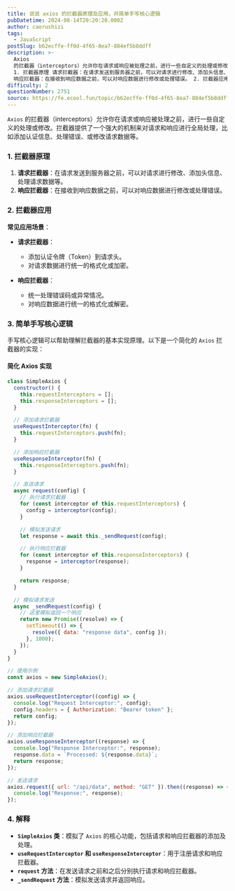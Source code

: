 ```yaml
---
title: 说说 axios 的拦截器原理及应用，并简单手写核心逻辑
pubDatetime: 2024-08-14T20:20:20.000Z
author: caorushizi
tags:
  - JavaScript
postSlug: b62ecffe-ff0d-4f65-8ea7-884ef5b8ddff
description: >-
  Axios
  的拦截器（interceptors）允许你在请求或响应被处理之前，进行一些自定义的处理或修改。拦截器提供了一个强大的机制来对请求和响应进行全局处理，比如添加认证信息、处理错误、或修改请求数据等。
  1. 拦截器原理 请求拦截器：在请求发送到服务器之前，可以对请求进行修改、添加头信息、处理请求数据等。
  响应拦截器：在接收到响应数据之前，可以对响应数据进行修改或处理错误。 2. 拦截器应用
difficulty: 2
questionNumber: 2751
source: https://fe.ecool.fun/topic/b62ecffe-ff0d-4f65-8ea7-884ef5b8ddff
---
```


`Axios` 的拦截器（interceptors）允许你在请求或响应被处理之前，进行一些自定义的处理或修改。拦截器提供了一个强大的机制来对请求和响应进行全局处理，比如添加认证信息、处理错误、或修改请求数据等。

### **1. 拦截器原理**

1. **请求拦截器**：在请求发送到服务器之前，可以对请求进行修改、添加头信息、处理请求数据等。
2. **响应拦截器**：在接收到响应数据之前，可以对响应数据进行修改或处理错误。

### **2. 拦截器应用**

**常见应用场景**：

- **请求拦截器**：

  - 添加认证令牌（Token）到请求头。
  - 对请求数据进行统一的格式化或加密。

- **响应拦截器**：
  - 统一处理错误码或异常情况。
  - 对响应数据进行统一的格式化或解密。

### **3. 简单手写核心逻辑**

手写核心逻辑可以帮助理解拦截器的基本实现原理。以下是一个简化的 `Axios` 拦截器的实现：

#### **简化 Axios 实现**

```javascript
class SimpleAxios {
  constructor() {
    this.requestInterceptors = [];
    this.responseInterceptors = [];
  }

  // 添加请求拦截器
  useRequestInterceptor(fn) {
    this.requestInterceptors.push(fn);
  }

  // 添加响应拦截器
  useResponseInterceptor(fn) {
    this.responseInterceptors.push(fn);
  }

  // 发送请求
  async request(config) {
    // 执行请求拦截器
    for (const interceptor of this.requestInterceptors) {
      config = interceptor(config);
    }

    // 模拟发送请求
    let response = await this._sendRequest(config);

    // 执行响应拦截器
    for (const interceptor of this.responseInterceptors) {
      response = interceptor(response);
    }

    return response;
  }

  // 模拟请求发送
  async _sendRequest(config) {
    // 这里模拟返回一个响应
    return new Promise((resolve) => {
      setTimeout(() => {
        resolve({ data: "response data", config });
      }, 1000);
    });
  }
}

// 使用示例
const axios = new SimpleAxios();

// 添加请求拦截器
axios.useRequestInterceptor((config) => {
  console.log("Request Interceptor:", config);
  config.headers = { Authorization: "Bearer token" };
  return config;
});

// 添加响应拦截器
axios.useResponseInterceptor((response) => {
  console.log("Response Interceptor:", response);
  response.data = `Processed: ${response.data}`;
  return response;
});

// 发送请求
axios.request({ url: "/api/data", method: "GET" }).then((response) => {
  console.log("Response:", response);
});
```

### **4. 解释**

- **`SimpleAxios` 类**：模拟了 `Axios` 的核心功能，包括请求和响应拦截器的添加及处理。
- **`useRequestInterceptor` 和 `useResponseInterceptor`**：用于注册请求和响应拦截器。
- **`request` 方法**：在发送请求之前和之后分别执行请求和响应拦截器。
- **`_sendRequest` 方法**：模拟发送请求并返回响应。
